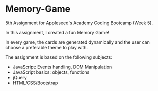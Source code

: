 # Memory-Game

5th Assignment for Appleseed's Academy Coding Bootcamp (Week 5).

In this assignment, I created a fun Memory Game!

In every game, the cards are generated dynamically and the user can choose a preferable theme to play with.

The assignment is based on the following subjects:

* JavaScript: Events handling, DOM Manipulation
* JavaScript basics: objects, functions
* jQuery
* HTML/CSS/Bootstrap
